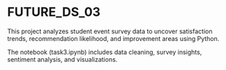 # FUTURE_DS_03
This project analyzes student event survey data to uncover satisfaction trends, recommendation likelihood, and improvement areas using Python.

The notebook (task3.ipynb) includes data cleaning, survey insights, sentiment analysis, and visualizations.
